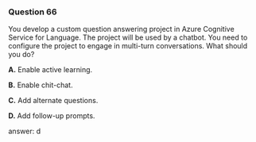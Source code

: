 ### Question 66

You develop a custom question answering project in Azure Cognitive Service for Language. The project will be used by a chatbot. You need to configure the project to engage in multi-turn conversations. What should you do?

**A.** Enable active learning.

**B.** Enable chit-chat.

**C.** Add alternate questions.

**D.** Add follow-up prompts.

answer: d

